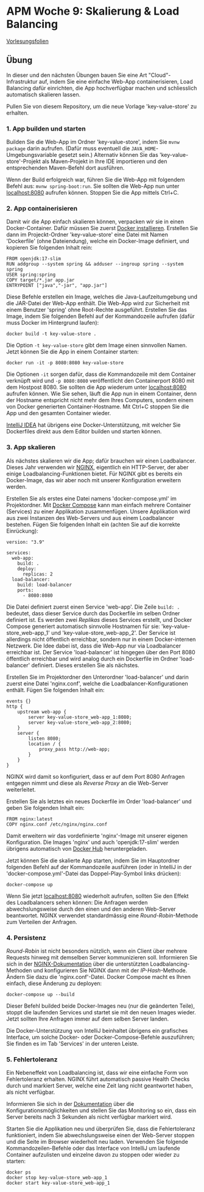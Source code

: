 # APM Woche 9: Skalierung & Load Balancing


[Vorlesungsfolien](Skalierung%20und%20Load%20Balancing.pdf)


## Übung

In dieser und den nächsten Übungen bauen Sie eine Art "Cloud"-Infrastruktur 
auf, indem Sie eine einfache Web-App containerisieren, Load Balancing dafür
einrichten, die App hochverfügbar machen und schliesslich automatisch 
skalieren lassen.

Pullen Sie von diesem Repository, um die neue Vorlage 'key-value-store' zu 
erhalten.


### 1. App builden und starten

Builden Sie die Web-App im Ordner 'key-value-store', indem Sie `mvnw package` 
darin aufrufen. (Dafür muss eventuell die `JAVA_HOME`-Umgebungsvariable gesetzt 
sein.) Alternativ können Sie das 'key-value-store'-Projekt als Maven-Projekt in 
Ihre IDE importieren und den entsprechenden Maven-Befehl dort ausführen.

Wenn der Build erfolgreich war, führen Sie die Web-App mit folgendem Befehl
aus: `mvnw spring-boot:run`. Sie sollten die Web-App nun unter
[localhost:8080](http://localhost:8080) aufrufen können. Stoppen Sie die App
mittels Ctrl+C.


### 2. App containerisieren

Damit wir die App einfach skalieren können, verpacken wir sie in einen
Docker-Container. Dafür müssen Sie zuerst
[Docker installieren](https://www.docker.com/products/docker-desktop). Erstellen
Sie dann im Projeckt-Ordner 'key-value-store' eine Datei mit Namen
'Dockerfile' (ohne Dateiendung), welche ein Docker-Image definiert, und kopieren
Sie folgenden Inhalt rein:

    FROM openjdk:17-slim
    RUN addgroup --system spring && adduser --ingroup spring --system spring
    USER spring:spring
    COPY target/*.jar app.jar
    ENTRYPOINT ["java","-jar", "app.jar"]

Diese Befehle erstellen ein Image, welches die Java-Laufzeitumgebung und die
JAR-Datei der Web-App enthält. Die Web-App wird zur Sicherheit mit einem
Benutzer 'spring' ohne Root-Rechte ausgeführt. Erstellen Sie das Image, indem
Sie folgenden Befehl auf der Kommandozeile aufrufen (dafür muss Docker im
Hintergrund laufen):

    docker build -t key-value-store .

Die Option `-t key-value-store` gibt dem Image einen sinnvollen Namen. Jetzt
können Sie die App in einem Container starten:

    docker run -it -p 8080:8080 key-value-store

Die Optionen `-it` sorgen dafür, dass die Kommandozeile mit dem Container
verknüpft wird und `-p 8080:8080` veröffentlicht den Containerport 8080 mit dem
Hostpost 8080. Sie sollten die App wiederum unter
[localhost:8080](http://localhost:8080) aufrufen können. Wie Sie sehen, läuft
die App nun in einem Container, denn der Hostname entspricht nicht mehr dem
Ihres Computers, sondern einem von Docker generierten Container-Hostname. Mit
Ctrl+C stoppen Sie die App und den gesamten Container wieder.

[IntelliJ IDEA](https://www.jetbrains.com/de-de/idea/) hat übrigens eine 
Docker-Unterstützung, mit welcher Sie Dockerfiles direkt aus dem Editor 
builden und starten können.


### 3. App skalieren

Als nächstes skalieren wir die App; dafür brauchen wir einen Loadbalancer. 
Dieses Jahr verwenden wir
[NGINX](https://docs.nginx.com/nginx/admin-guide/load-balancer/http-load-balancer/),
eigentlich ein HTTP-Server, der aber einige Loadbalancing-Funktionen bietet. 
Für NGINX gibt es bereits ein Docker-Image, das wir aber noch mit unserer 
Konfiguration erweitern werden.

Erstellen Sie als erstes eine Datei namens 'docker-compose.yml' im 
Projektordner. Mit [Docker Compose](https://docs.docker.com/compose/) kann 
man einfach mehrere Container (Services) zu einer Applikation zusammenfügen. 
Unsere Applikation wird aus zwei Instanzen des Web-Servers und aus einem 
Loadbalancer bestehen. Fügen Sie folgenden Inhalt ein (achten Sie auf die 
korrekte Einrückung):

    version: "3.9"
    
    services:
      web-app:
        build: .
        deploy:
          replicas: 2
      load-balancer:
        build: load-balancer
        ports:
          - 8080:8080

Die Datei definiert zuerst einen Service 'web-app'. Die Zeile `build: .` 
bedeutet, dass dieser Service durch das Dockerfile im selben Ordner definiert
ist. Es werden zwei _Replikas_ dieses Services erstellt, und Docker Compose
generiert automatisch sinnvolle Hostnamen für sie: 'key-value-store_web-app_1' und
'key-value-store_web-app_2'. Der Service ist allerdings nicht öffentlich erreichbar, 
sondern nur in einem Docker-internen Netzwerk. Die Idee dabei ist, dass die 
Web-App nur via Loadbalancer erreichbar ist.
Der Service 'load-balancer' ist hingegen über den Port 8080 öffentlich 
erreichbar und wird analog durch ein Dockerfile im Ordner 'load-balancer'
definiert. Dieses erstellen Sie als nächstes.

Erstellen Sie im Projektordner den Unterordner 'load-balancer' und darin zuerst 
eine Datei 'nginx.conf', welche die Loadbalancer-Konfigurationen enthält. 
Fügen Sie folgenden Inhalt ein:

    events {}
    http {
        upstream web-app {
            server key-value-store_web-app_1:8080;
            server key-value-store_web-app_2:8080;
        }
        server {
            listen 8080;
            location / {
                proxy_pass http://web-app;
            }
        }
    }

NGINX wird damit so konfiguriert, dass er auf dem Port 8080 Anfragen 
entgegen nimmt und diese als _Reverse Proxy_ an die Web-Server weiterleitet.

Erstellen Sie als letztes ein neues Dockerfile im Order 'load-balancer' und 
geben Sie folgenden Inhalt ein:

    FROM nginx:latest
    COPY nginx.conf /etc/nginx/nginx.conf

Damit erweitern wir das vordefinierte 'nginx'-Image mit unserer eigenen 
Konfiguration. Die Images 'nginx' und auch 'openjdk:17-slim' werden übrigens 
automatisch von [Docker Hub](https://hub.docker.com/) heruntergeladen.

Jetzt können Sie die skalierte App starten, indem Sie im Hauptordner 
folgenden Befehl auf der Kommandozeile ausführen (oder in IntelliJ in der 
'docker-compose.yml'-Datei das Doppel-Play-Symbol links drücken):

    docker-compose up

Wenn Sie jetzt [localhost:8080](http://localhost:8080) wiederholt aufrufen, 
sollten Sie den Effekt des Loadbalancers sehen können: Die Anfragen werden 
abwechslungsweise durch den einen und den anderen Web-Server beantwortet.
NGINX verwendet standardmässig eine _Round-Robin_-Methode zum Verteilen der 
Anfragen.


### 4. Persistenz

_Round-Robin_ ist nicht besonders nützlich, wenn ein Client über mehrere 
Requests hinweg mit demselben Server kommunizieren soll. Informieren Sie 
sich in der [NGINX-Dokumentation](https://docs.nginx.com/nginx/admin-guide/load-balancer/http-load-balancer/#choosing-a-load-balancing-method)
über die unterstützten Loadbalancing-Methoden und konfigurieren Sie 
NGINX dann mit der _IP-Hash_-Methode. Ändern Sie dazu die 'nginx.conf'-Datei.
Docker Compose macht es Ihnen einfach, diese Änderung zu deployen:

    docker-compose up --build

Dieser Befehl builded beide Docker-Images neu (nur die geänderten Teile), 
stoppt die laufenden Services und startet sie mit den neuen Images wieder. 
Jetzt sollten Ihre Anfragen immer auf dem selben Server landen.

Die Docker-Unterstützung von IntelliJ beinhaltet übrigens ein grafisches 
Interface, um solche Docker- oder Docker-Compose-Befehle auszuführen; Sie finden
es im Tab 'Services' in der unteren Leiste.


### 5. Fehlertoleranz

Ein Nebeneffekt von Loadbalancing ist, dass wir eine einfache Form von 
Fehlertoleranz erhalten. NGINX führt automatisch passive Health Checks durch 
und markiert Server, welche eine Zeit lang nicht geantwortet haben, als nicht
verfügbar.

Informieren Sie sich in der
[Dokumentation](https://docs.nginx.com/nginx/admin-guide/load-balancer/http-health-check/#passive-health-checks)
über die Konfigurationsmöglichkeiten und stellen Sie das Monitoring so ein, 
dass ein Server bereits nach 3 Sekunden als nicht verfügbar markiert wird.

Starten Sie die Applikation neu und überprüfen Sie, dass die Fehlertoleranz 
funktioniert, indem Sie abwechslungsweise einen der Web-Server stoppen und 
die Seite im Browser wiederholt neu laden. 
Verwenden Sie folgende Kommandozeilen-Befehle oder das Interface von 
IntelliJ um laufende Container aufzulisten und einzelne davon zu stoppen 
oder wieder zu starten:

    docker ps
    docker stop key-value-store_web-app_1
    docker start key-value-store_web-app_1
